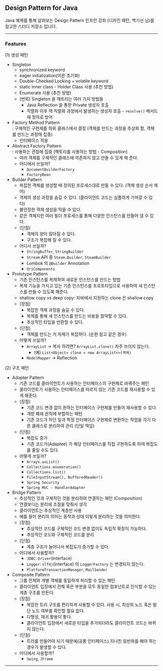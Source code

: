 ## Design Pattern for Java

Java 예제를 통해 살펴보는 Design Pattern 인프런 강좌 (디자인 패턴, 백기선 님)를 참고한 스터디 저장소 입니다.

---

### Features

(1) 생성 패턴   

* Singleton
  * synchronized keyword
  * eager initialization(이른 초기화)
  * Double-Checked Locking + volatile keyword
  * static inner class - Holder Class 사용 (추천 방법)
  * Enumerate 사용 (추천 방법)
  * (번외) Singleton 을 깨뜨리는 여러 가지 방법들
    * Java Reflection 을 통한 Private 생성자 호출
    * 직렬화 이후 역 직렬화 과정에서 발생하는 생성자 호출 - ```resolve()``` 메서드 재 정의로 방어
* Factory Method Pattern     
  : 구체적인 구현체를 하위 클래스에서 결정 (객체를 만드는 과정을 추상화 함, 객체를 만드는 과정에 집중)
  * 인터페이스 적용
* Abstract Factory Pattern    
  : 사용하는 관점에 집중 (팩토리를 사용하는 방법 - Composition)
  * 여러 객체를 구체적인 클래스에 의존하지 않고 만들 수 있게 해 준다.
  * 어디에서 쓰일까?
    * ```DocumentBuilderFactory```
    * ```FactoryBean```
* Builder Pattern
  * 복잡한 객체를 생성할 때 정의된 프로세스대로 만들 수 있다. (객체 생성 순서 제어)
  * 객체의 생성 과정을 숨길 수 있다. (클라이언트 코드는 심플하게 가져갈 수 있다)
  * 불안정한 객체 생성을 막을 수 있다.
  * 같은 객체지만 여러 빌더 프로세스를 통해 다양한 인스턴스를 만들어 낼 수 있다.
  * (단점)
    * 객체의 양이 많아질 수 있다.
    * 구조가 복잡해 질 수 있다.
  * 어디서 쓰일까?
    * ```StringBuffer```, ```StringBuilder```
    * ```Stream``` API 중 ```Steam.Builder```, ```SteamBuilder```
    * Lombok 의 ```@Builder``` Annotation
    * ````UriComponents````
* Prototype Pattern
  * 기존 인스턴스를 복제하여 새로운 인스턴스를 만드는 방법
  * 복제 기능을 가지고 있는 기존 인스턴스를 프로토타입으로 사용하여 새 인스턴스를 만들 수 있도록 해준다.
  * shallow copy vs deep copy: 자바에서 지원하는 clone 은 shallow copy
  * (장점)
    * 복잡한 객체 과정을 숨길 수 있다.
    * 복제를 통해 새 인스턴스를 만드는 비용을 절약할 수 있다.
    * 추상적인 타입을 반환할 수 있다.
  * (단점)
    * 객체를 만드는 거 자체가 복잡하다. (순환 참고 같은 경우)
  * 어떻게 쓰일까?
    * ```ArrayList``` -> 복사 하려면? ```ArrayList.clone()``` 자주 쓰이지 않는다.
      * (예) ```List<Object> clone = new ArrayList<>(객체)```
    * ```ModelMapper``` -> Reflection


(2) 구조 패턴

* Adapter Pattern
  * 기존 코드를 클라이언트가 사용하는 인터페이스의 구현체로 바꿔주는 패턴
  * 클라이언트가 사용하는 인터페이스를 따르지 않는 기존 코드를 재사용할 수 있게 해준다.
  * (장점)
    * 기존 코드 변경 없이 원하는 인터페이스 구현체를 만들어 재사용할 수 있다.
    * 개방 폐쇄 원칙에 부합하는 패턴
    * 기존 코드가 하던 일과 특정 인터페이스 구현체로 변환하는 작업을 각기 다른 클래스로 분리하여 관리 (단일 책임)
  * (단점)
    * 복잡도 증가
    * 기존 코드가(Adaptee) 가 해당 인터페이스를 직접 구현하도록 하여 복잡도를 줄일 수도 있다.
  * 어떻게 쓰일까?
    * ```Arrays.asList()```
    * ```Collections.enumeration()```
    * ```Collections.list()```
    * ```FileInputStream(), BufferedReader()```
    * ```Spring Security```
    * ```Spring MVC - HandlerAdapter```
* Bridge Pattern
  * 추상적인 것과 구체적인 것을 분리하여 연결하는 패턴 (Composition)
  * 연결보다는 분리에 초점을 맞춰서 생각
  * 클라이언트는 추상적인 계층만 사용
  * 예를 들어 분리의 의미는 동작과 상태 이렇게 분리하는 것을 의미한다.
  * (장점)
    * 추상적인 코드를 구체적인 코드 변경 없이도 독립적 확장이 가능하다.
    * 추상적인 코드와 구체적인 코드를 분리
  * (단점)
    * 계층 구조가 늘어나서 복잡도가 증가할 수 있다.
  * 어디에서 사용할까?
    * ```JDBC```: ```Driver```(interface)
    * ```Logger```: ```slf4j```(interface) 의 ```LoggerFactory``` 는 변경되지 않는다.
    * ```PlatformTransactionManager```, ```MailSender```
* Composite Pattern
  * 그룹 전체와 개별 객체를 동일하게 처리할 수 있는 패턴
  * 클라이언트 입장에서 전체 혹은 부분을 모두 동일한 컴포넌트로 인식할 수 있는 계층 구조를 만든다. 
  * (장점)
    * 복잡한 트리 구조를 편리하게 사용할 수 있다. 사용 시, 최상위 노드 혹은 말단 노드 여부를 확인할 필요 없다.
    * 다형성, 재귀 활용이 좋다.
    * 클라이언트 입장에서 새로운 타입을 추가되더라도 클라이언트 코드는 바뀌지 않는다.
  * (단점)
    * 트리를 만들어야 되기 때문에(공통 인터페이스) 지나친 일반화를 해야 하는 경우가 발생할 수 있다.
  * 어디에서 사용할까?
    * ```Swing```, ```JFrame```
---